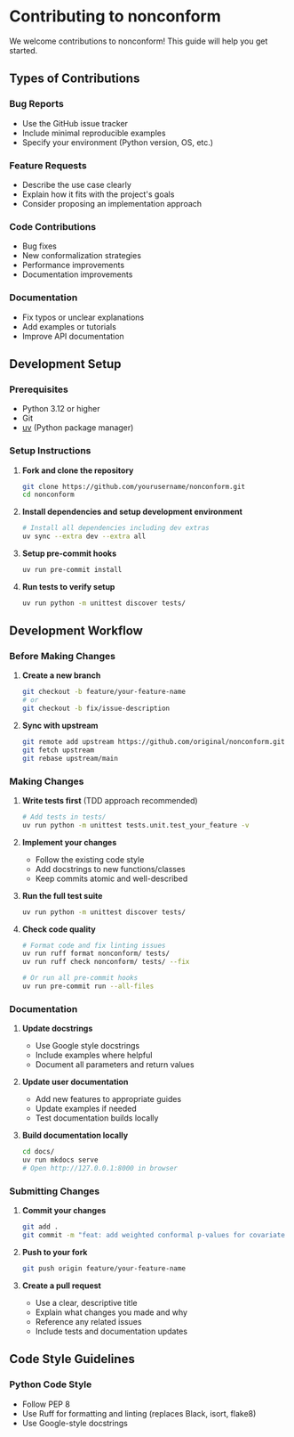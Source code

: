 # Contributing to nonconform

We welcome contributions to nonconform! This guide will help you get started.

## Types of Contributions

### Bug Reports
- Use the GitHub issue tracker
- Include minimal reproducible examples
- Specify your environment (Python version, OS, etc.)

### Feature Requests
- Describe the use case clearly
- Explain how it fits with the project's goals
- Consider proposing an implementation approach

### Code Contributions
- Bug fixes
- New conformalization strategies
- Performance improvements
- Documentation improvements

### Documentation
- Fix typos or unclear explanations
- Add examples or tutorials
- Improve API documentation

## Development Setup

### Prerequisites
- Python 3.12 or higher
- Git
- [uv](https://docs.astral.sh/uv/) (Python package manager)

### Setup Instructions

1. **Fork and clone the repository**
   ```bash
   git clone https://github.com/yourusername/nonconform.git
   cd nonconform
   ```

2. **Install dependencies and setup development environment**
   ```bash
   # Install all dependencies including dev extras
   uv sync --extra dev --extra all
   ```

3. **Setup pre-commit hooks**
   ```bash
   uv run pre-commit install
   ```

4. **Run tests to verify setup**
   ```bash
   uv run python -m unittest discover tests/
   ```

## Development Workflow

### Before Making Changes

1. **Create a new branch**
   ```bash
   git checkout -b feature/your-feature-name
   # or
   git checkout -b fix/issue-description
   ```

2. **Sync with upstream**
   ```bash
   git remote add upstream https://github.com/original/nonconform.git
   git fetch upstream
   git rebase upstream/main
   ```

### Making Changes

1. **Write tests first** (TDD approach recommended)
   ```bash
   # Add tests in tests/
   uv run python -m unittest tests.unit.test_your_feature -v
   ```

2. **Implement your changes**
   - Follow the existing code style
   - Add docstrings to new functions/classes
   - Keep commits atomic and well-described

3. **Run the full test suite**
   ```bash
   uv run python -m unittest discover tests/
   ```

4. **Check code quality**
   ```bash
   # Format code and fix linting issues
   uv run ruff format nonconform/ tests/
   uv run ruff check nonconform/ tests/ --fix

   # Or run all pre-commit hooks
   uv run pre-commit run --all-files
   ```

### Documentation

1. **Update docstrings**
   - Use Google style docstrings
   - Include examples where helpful
   - Document all parameters and return values

2. **Update user documentation**
   - Add new features to appropriate guides
   - Update examples if needed
   - Test documentation builds locally

3. **Build documentation locally**
   ```bash
   cd docs/
   uv run mkdocs serve
   # Open http://127.0.0.1:8000 in browser
   ```

### Submitting Changes

1. **Commit your changes**
   ```bash
   git add .
   git commit -m "feat: add weighted conformal p-values for covariate shift"
   ```

2. **Push to your fork**
   ```bash
   git push origin feature/your-feature-name
   ```

3. **Create a pull request**
   - Use a clear, descriptive title
   - Explain what changes you made and why
   - Reference any related issues
   - Include tests and documentation updates

## Code Style Guidelines

### Python Code Style
- Follow PEP 8
- Use Ruff for formatting and linting (replaces Black, isort, flake8)
- Use Google-style docstrings

